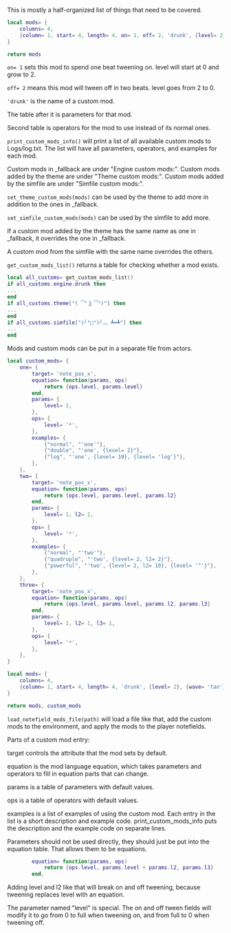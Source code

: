 This is mostly a half-organized list of things that need to be covered.


```lua
local mods= {
	columns= 4,
	{column= 1, start= 4, length= 4, on= 1, off= 2, 'drunk', {level= 2}, {wave= 'tan'}},
}

return mods
```

```on= 1``` sets this mod to spend one beat tweening on.  level will start at 0 and grow to 2.

```off= 2``` means this mod will tween off in two beats.  level goes from 2 to 0.

```'drunk'``` is the name of a custom mod.

The table after it is parameters for that mod.

Second table is operators for the mod to use instead of its normal ones.

```print_custom_mods_info()``` will print a list of all available custom mods
to Logs/log.txt.  The list will have all parameters, operators, and examples
for each mod.

Custom mods in _fallback are under "Engine custom mods:".
Custom mods added by the theme are under "Theme custom mods:".  Custom mods
added by the simfile are under "Simfile custom mods:".

```set_theme_custom_mods(mods)``` can be used by the theme to add more in
addition to the ones in _fallback.

```set_simfile_custom_mods(mods)``` can be used by the simfile to add more.

If a custom mod added by the theme has the same name as one in _fallback, it
overrides the one in _fallback.

A custom mod from the simfile with the same name overrides the others.

```get_custom_mods_list()``` returns a table for checking whether a mod
exists.
```lua
local all_customs= get_custom_mods_list()
if all_customs.engine.drunk then
...
end
if all_customs.theme["( ͡° ͜ʖ ͡°)"] then
...
end
if all_customs.simfile["(╯°□°)╯︵ ┻━┻"] then
...
end
```

Mods and custom mods can be put in a separate file from actors.

```lua
local custom_mods= {
	one= {
		target= 'note_pos_x',
		equation= function(params, ops)
			return {ops.level, params.level}
		end,
		params= {
			level= 1,
		},
		ops= {
			level= '*',
		},
		examples= {
			{"normal", "'one'"},
			{"double", "'one', {level= 2}"},
			{"log", "'one', {level= 10}, {level= 'log'}"},
		},
	},
	two= {
		target= 'note_pos_x',
		equation= function(params, ops)
			return {ops.level, params.level, params.l2}
		end,
		params= {
			level= 1, l2= 1,
		},
		ops= {
			level= '*',
		},
		examples= {
			{"normal", "'two'"},
			{"quadruple", "'two', {level= 2, l2= 2}"},
			{"powerful", "'two', {level= 2, l2= 10}, {level= '^'}"},
		},
	},
	three= {
		target= 'note_pos_x',
		equation= function(params, ops)
			return {ops.level, params.level, params.l2, params.l3}
		end,
		params= {
			level= 1, l2= 1, l3= 1,
		},
		ops= {
			level= '*',
		},
	},
}

local mods= {
	columns= 4,
	{column= 1, start= 4, length= 4, 'drunk', {level= 2}, {wave= 'tan'}},
}

return mods, custom_mods
```

```load_notefield_mods_file(path)``` will load a file like that, add the
custom mods to the environment, and apply the mods to the player notefields.


Parts of a custom mod entry:

target controls the attribute that the mod sets by default.

equation is the mod language equation, which takes parameters and operators
to fill in equation parts that can change.

params is a table of parameters with default values.

ops is a table of operators with default values.

examples is a list of examples of using the custom mod.  Each entry in the
list is a short description and example code.  print_custom_mods_info puts
the description and the example code on separate lines.

Parameters should not be used directly, they should just be put into the
equation table.  That allows them to be equations.
```lua
		equation= function(params, ops)
			return {ops.level, params.level + params.l2, params.l3}
		end,
```
Adding level and l2 like that will break on and off tweening, because
tweening replaces level with an equation.

The parameter named "level" is special.  The on and off tween fields will
modify it to go from 0 to full when tweening on, and from full to 0 when
tweening off.

